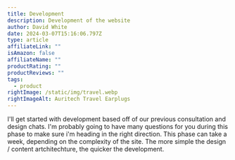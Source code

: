 ```yaml
---
title: Development
description: Development of the website
author: David White
date: 2024-03-07T15:16:06.797Z
type: article
affiliateLink: ""
isAmazon: false
affiliateName: ""
productRating: ""
productReviews: ""
tags:
  - product
rightImage: /static/img/travel.webp
rightImageAlt: Auritech Travel Earplugs
---
```

I'll get started with development based off of our previous consultation and design chats. I'm probably going to have many questions for you during this phase to make sure i'm heading in the right direction.  This phase can take a week, depending on the complexity of the site.  The more simple the design / content artchitechture, the quicker the development.
